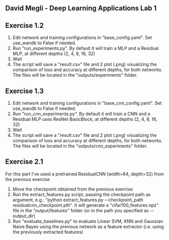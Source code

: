 ## David Megli - Deep Learning Applications Lab 1

## Exercise 1.2
1. Edit network and training configurations in "base_config.yaml". Set use_wandb to False if needed.
2. Run "run_experiments.py". By default it will train a MLP and a Residual MLP, at different depths (2, 4, 8, 16, 32)
3. Wait
4. The script will save a "result.csv" file and 2 plot (.png) visualizing the comparison of loss and accuracy at different depths, for both networks. The files will be located in the "outputs/experiments" folder.

## Exercise 1.3
1. Edit network and training configurations in "base_cnn_config.yaml". Set use_wandb to False if needed.
2. Run "run_cnn_experiments.py". By default it will train a CNN and a Residual MLP uses ResNet BasicBlock, at different depths (2, 4, 8, 16, 32)
3. Wait
4. The script will save a "result.csv" file and 2 plot (.png) visualizing the comparison of loss and accuracy at different depths, for both networks. The files will be located in the "outputs/cnn_experiments" folder.

## Exercise 2.1
For this part I've used a pretrained ResidualCNN (width=64, depth=32) from the previous exercise
1. Move the checkpoint obtained from the previous exercise
2. Run the extract_features.py script, passing the checkpoint path as argument, e.g.: "python extract_features.py --checkpoint_path residualcnn_checkpoint.pth". It will generate a "cifar100_features.npz" file in the "output/features" folder (or in the path you specified as --output_dir)
3. Run "evaluate_baselines.py" to evaluate Linear SVM, KNN and Gaussian Naive Bayes using the previous network as a feature extractor (i.e. using the previously extracted features)